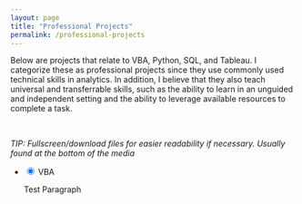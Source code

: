 ```yaml
---
layout: page
title: "Professional Projects"
permalink: /professional-projects  
---
```


<link type="text/css" rel="stylesheet" href="stylesheets/accordion.css"/>

<p>Below are projects that relate to VBA, Python, SQL, and Tableau. I categorize these as professional projects since they use commonly used technical skills in analytics. In addition, I believe that they also teach universal and transferrable skills, such as the ability to learn in an unguided and independent setting and the ability to leverage available resources to complete a task.</p> 

<br>

<p><i>TIP: Fullscreen/download files for easier readability if necessary. Usually found at the bottom of the media</i></p>

<ul>
  <li>
    <input type="radio" name="accordion" id="first" checked>
    <label for="first">VBA</label>
    <div class="content">
      <p> Test Paragraph</p>  
    </div>
  </li>
</ul>

